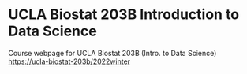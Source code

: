 # UCLA Biostat 203B Introduction to Data Science

Course webpage for UCLA Biostat 203B (Intro. to Data Science)  
<https://ucla-biostat-203b/2022winter>
